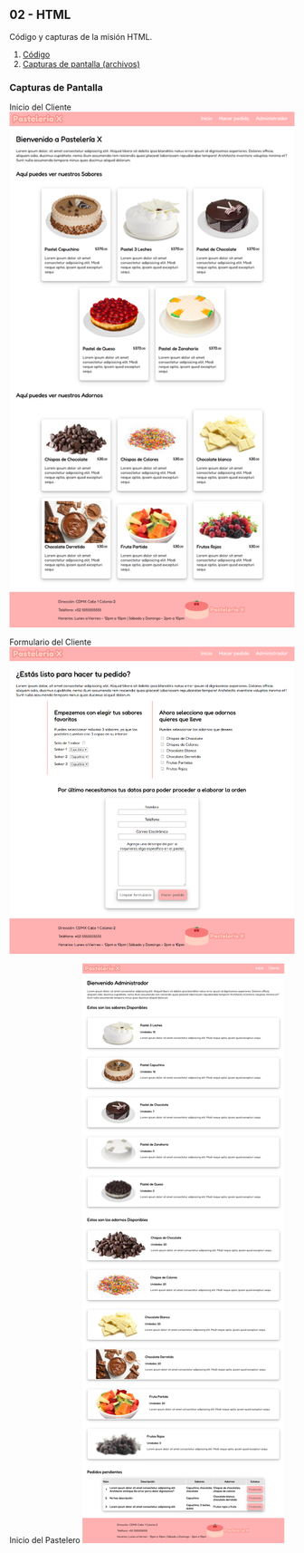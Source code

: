 ## 02 - HTML
Código y capturas de la misión HTML.

1. [Código](02-HTML/Codigo)
2. [Capturas de pantalla (archivos)](./Capturas)

### Capturas de Pantalla

Inicio del Cliente
![](./Capturas/inicio-del-cliente.png)

Formulario del Cliente
![](./Capturas/formulario-cliente.png)

Inicio del Pastelero
![](./Capturas/inicio-pastelero.png)
